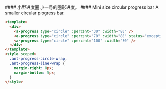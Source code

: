 <cn>
#### 小型进度圈
小一号的圈形进度。
</cn>

<us>
#### Mini size circular progress bar
A smaller circular progress bar.
</us>

```html
<template>
  <div>
    <a-progress type="circle" :percent="30" :width="80" />
    <a-progress type="circle" :percent="70" :width="80" status="exception" />
    <a-progress type="circle" :percent="100" :width="80" />
  </div>
</template>
<style scoped>
  .ant-progress-circle-wrap,
  .ant-progress-line-wrap {
    margin-right: 8px;
    margin-bottom: 5px;
  }
</style>
```
